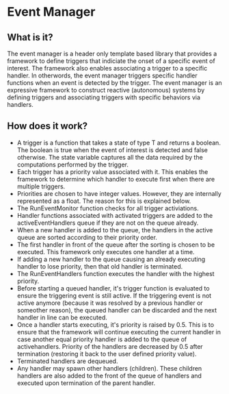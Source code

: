 # Event Manager

## What is it?
The event manager is a header only template based library that provides a framework to define triggers that indiciate the onset of a specific event of interest. The framework also enables associating a trigger to a specific handler. In otherwords, the event manager triggers specific handler functions when an event is detected by the trigger. The event manager is an expressive framework to construct reactive (autonomous) systems by defining triggers and associating triggers with specific behaviors via handlers.

## How does it work?
- A trigger is a function that takes a state of type T and returns a boolean. The boolean is true when the event of interest is detected and false otherwise. The state variable captures all the data required by the computations performed by the trigger. 
- Each trigger has a priority value associated with it. This enables the framework to determine which handler to execute first when there are multiple triggers.
- Priorities are chosen to have integer values. However, they are internally represented as a float. The reason for this is explained below.
- The RunEventMonitor function checks for all trigger activiations. 
- Handler functions associated with activated triggers are added to the activeEventHandlers queue if they are not on the queue already. 
- When a new handler is added to the queue, the handlers in the active queue are sorted according to their priority order. 
- The first handler in front of the queue after the sorting is chosen to be executed. This framework only executes one handler at a time.
- If adding a new handler to the queue causing an already executing handler to lose priority, then that old handler is terminated.
- The RunEventHandlers function executes the handler with the highest priority.
- Before starting a queued handler, it's trigger function is evaluated to ensure the triggering event is still active. If the triggering event is not active anymore (because it was resolved by a previous handler or someother reason), the queued handler can be discarded and the next handler in line can be executed.
- Once a handler starts executing, it's priority is raised by 0.5. This is to ensure that the framework will continue executing the current handler in case another equal priority handler is added to the queue of activehandlers. Priority of the handlers are decreased by 0.5 after termination (restoring it back to the user defined priority value).
- Terminated handlers are dequeued.
- Any handler may spawn other handlers (children). These children handlers are also added to the front of the queue of handlers and executed upon termination of the parent handler.



